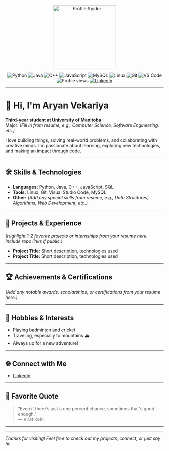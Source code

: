<!-- Profile Picture -->
<p align="center">
  <img src="![image1](image1)" alt="Profile Spider" width="200"/>
</p>

<!-- Badges Section -->
<p align="center">
  <!-- Languages -->
  <img src="https://img.shields.io/badge/Python-3776AB?style=for-the-badge&logo=python&logoColor=white" alt="Python"/>
  <img src="https://img.shields.io/badge/Java-007396?style=for-the-badge&logo=java&logoColor=white" alt="Java"/>
  <img src="https://img.shields.io/badge/C++-00599C?style=for-the-badge&logo=cplusplus&logoColor=white" alt="C++"/>
  <img src="https://img.shields.io/badge/JavaScript-F7DF1E?style=for-the-badge&logo=javascript&logoColor=black" alt="JavaScript"/>
  <img src="https://img.shields.io/badge/MySQL-4479A1?style=for-the-badge&logo=mysql&logoColor=white" alt="MySQL"/>
  <!-- Tools/Frameworks -->
  <img src="https://img.shields.io/badge/Linux-FCC624?style=for-the-badge&logo=linux&logoColor=black" alt="Linux"/>
  <img src="https://img.shields.io/badge/Git-F05032?style=for-the-badge&logo=git&logoColor=white" alt="Git"/>
  <img src="https://img.shields.io/badge/VS%20Code-0078d7?style=for-the-badge&logo=visualstudiocode&logoColor=white" alt="VS Code"/>
  <!-- Visitors -->
  <img src="https://komarev.com/ghpvc/?username=Aryan0826&style=for-the-badge" alt="Profile views"/>
  <!-- LinkedIn -->
  <a href="https://www.linkedin.com/in/aryan-vekariya-b66663262/">
    <img src="https://img.shields.io/badge/LinkedIn-0A66C2?style=for-the-badge&logo=linkedin&logoColor=white" alt="LinkedIn"/>
  </a>
</p>

---

# 👋 Hi, I'm Aryan Vekariya

**Third-year student at University of Manitoba**  
Major: _(Fill in from resume, e.g., Computer Science, Software Engineering, etc.)_

I love building things, solving real-world problems, and collaborating with creative minds. I'm passionate about learning, exploring new technologies, and making an impact through code.

---

## 🛠️ Skills & Technologies

- **Languages:** Python, Java, C++, JavaScript, SQL
- **Tools:** Linux, Git, Visual Studio Code, MySQL
- **Other:** _(Add any special skills from resume, e.g., Data Structures, Algorithms, Web Development, etc.)_

---

## 🚀 Projects & Experience

_(Highlight 1-2 favorite projects or internships from your resume here. Include repo links if public.)_

- **Project Title:** Short description, technologies used  
- **Project Title:** Short description, technologies used

---

## 🏆 Achievements & Certifications

_(Add any notable awards, scholarships, or certifications from your resume here.)_

---

## 🎯 Hobbies & Interests

- Playing badminton and cricket
- Traveling, especially to mountains 🏔️
- Always up for a new adventure!

---

## 🌐 Connect with Me

- [LinkedIn](https://www.linkedin.com/in/aryan-vekariya-b66663262/)

---

## 💬 Favorite Quote

> “Even if there's just a one percent chance, sometimes that's good enough.”  
> — Virat Kohli

---

<!-- GitHub Stats (optional) -->
<!--
<p align="center">
  <img src="https://github-readme-stats.vercel.app/api?username=Aryan0826&show_icons=true&theme=radical" alt="Aryan's GitHub Stats"/>
</p>
-->

---

_Thanks for visiting! Feel free to check out my projects, connect, or just say hi!_
